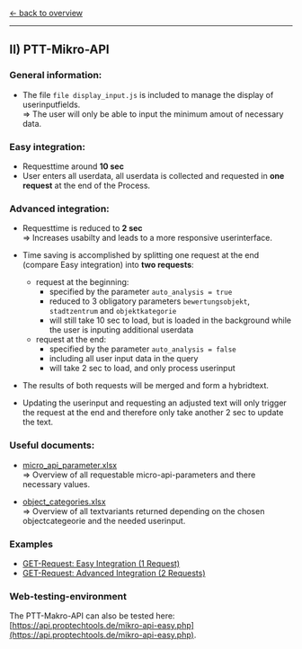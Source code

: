 [<- back to overview](README.md)
***

## II) PTT-Mikro-API

### General information:

* The file `file display_input.js` is included to manage the display of userinputfields.
<br>=> The user will only be able to input the minimum amout of necessary data.


### Easy integration:

* Requesttime around **10 sec**
* User enters all userdata, all userdata is collected and requested in **one request** at the end of the Process.


### Advanced integration:

* Requesttime is reduced to **2 sec**
<br>=> Increases usabilty and leads to a more responsive userinterface.


* Time saving is accomplished by splitting one request at the end (compare Easy integration) into **two requests**:
  - request at the beginning:
    * specified by the parameter `auto_analysis = true` 
    * reduced to 3 obligatory parameters `bewertungsobjekt`, `stadtzentrum` and `objektkategorie`
    * will still take 10 sec to load, but is loaded in the background while the user is inputing additional userdata
  - request at the end:
    * specified by the parameter `auto_analysis = false` 
    * including all user input data in the query
    * will take 2 sec to load, and only process userinput

* The results of both requests will be merged and form a hybridtext. 
* Updating the userinput and requesting an adjusted text will only trigger the request at the end and therefore only take another 2 sec to update the text.

### Useful documents:

* [micro_api_parameter.xlsx](doc/micro_api_parameter.xlsx)
<br>=> Overview of all requestable micro-api-parameters and there necessary values.

* [object_categories.xlsx](doc/object_categories.xlsx)
<br>=> Overview of all textvariants returned depending on the chosen objectcategeorie and the needed userinput.


### Examples

* [GET-Request: Easy Integration (1 Request)](examples/mikro-api-001-easy-1request.md)
* [GET-Request: Advanced Integration (2 Requests)](examples/mikro-api-002-advanced-2requests.md)

### Web-testing-environment 
The PTT-Makro-API can also be tested here: [https://api.proptechtools.de/mikro-api-easy.php](https://api.proptechtools.de/mikro-api-easy.php).